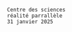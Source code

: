                                                   Centre des sciences
                                                  réalité parrallèle
                                                  31 janvier 2025
                                                
